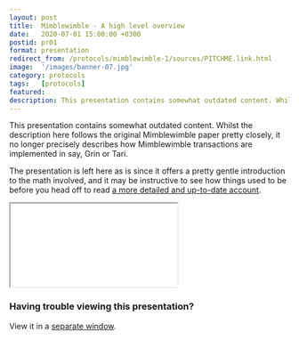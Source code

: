 ```yaml
---
layout: post
title:  Mimblewimble - A high level overview
date:   2020-07-01 15:00:00 +0300
postid: pr01
format: presentation
redirect_from: /protocols/mimblewimble-1/sources/PITCHME.link.html
image:  '/images/banner-07.jpg'
category: protocols
tags:   [protocols]
featured:
description: This presentation contains somewhat outdated content. Whilst the description here follows the original Mimblewimble paper pretty closely, it no longer precisely describes how Mimblewimble transactions are implemented in say, Grin or Tari.
---
```


<div class="note warning">

This presentation contains somewhat outdated content. Whilst the description here follows the original Mimblewimble
paper pretty closely, it no longer precisely describes how Mimblewimble transactions are implemented in say, Grin or
Tari.

The presentation is left here as is since it offers a pretty gentle introduction to the math involved, and it may be
instructive to see how things used to be before you head off to read <a href="/protocols/mimblewimble-transactions-explained">a more detailed and
up-to-date account</a>.

</div>

<iframe class="tlu-iframe" src="/images/mimblewimble-1/PITCHME.html"></iframe>

### Having trouble viewing this presentation?

View it in a [separate window](/images/mimblewimble-1/PITCHME.html).
